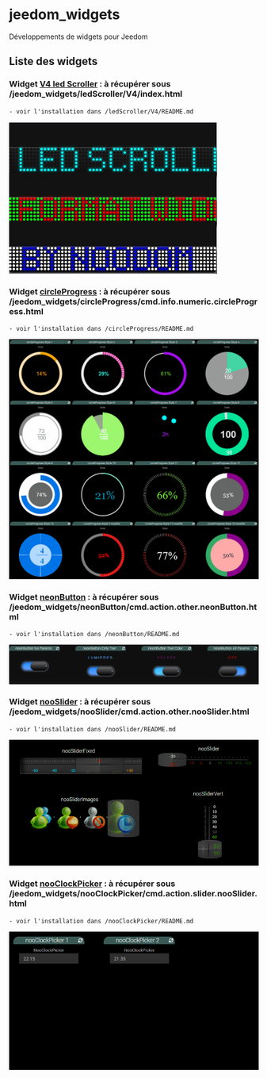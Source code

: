# jeedom_widgets

Développements de widgets pour Jeedom

## Liste des widgets

### Widget [V4 led Scroller](./ledScroller/V4) : à récupérer sous /jeedom_widgets/ledScroller/V4/index.html

	- voir l'installation dans /ledScroller/V4/README.md

![](ledScroller/V4/doc/images/ledScroller.png) 

### Widget [circleProgress](./circleProgress) : à récupérer sous /jeedom_widgets/circleProgress/cmd.info.numeric.circleProgress.html

	- voir l'installation dans /circleProgress/README.md

![](circleProgress/doc/images/circleProgress.gif) 

### Widget [neonButton](./neonButton) : à récupérer sous /jeedom_widgets/neonButton/cmd.action.other.neonButton.html

	- voir l'installation dans /neonButton/README.md

![](neonButton/doc/images/neonButton.gif) 

### Widget [nooSlider](./nooSlider) : à récupérer sous /jeedom_widgets/nooSlider/cmd.action.other.nooSlider.html

	- voir l'installation dans /nooSlider/README.md

![](nooSlider/doc/images/nooSliderDemo.gif) 

### Widget [nooClockPicker](./nooClockPicker) : à récupérer sous /jeedom_widgets/nooClockPicker/cmd.action.slider.nooSlider.html

	- voir l'installation dans /nooClockPicker/README.md

![](nooClockPicker/doc/images/nooClockPicker.gif) 
